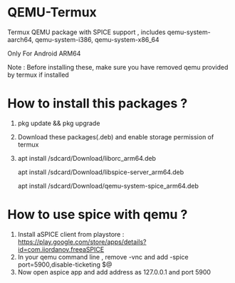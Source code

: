 # QEMU-Termux
Termux QEMU package with SPICE support , includes qemu-system-aarch64, qemu-system-i386, qemu-system-x86_64

Only For Android ARM64

Note : Before installing these, make sure you have removed qemu provided by termux if installed

# How to install this packages ?
1) pkg update && pkg upgrade
2) Download these packages(.deb) and enable storage permission of termux
3) apt install /sdcard/Download/liborc_arm64.deb
   
   apt install /sdcard/Download/libspice-server_arm64.deb
   
   apt install /sdcard/Download/qemu-system-spice_arm64.deb

# How to use spice with qemu ?
 1) Install aSPICE client from playstore :
  https://play.google.com/store/apps/details?id=com.iiordanov.freeaSPICE
 2) In your qemu command line , remove -vnc and add 
   -spice port=5900,disable-ticketing $@
 3) Now open aspice app and add address as 127.0.0.1 and port 5900
